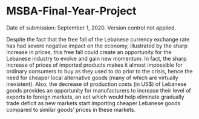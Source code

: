 # MSBA-Final-Year-Project
Date of submission: September 1, 2020. Version control not applied.

Despite the fact that the free fall of the Lebanese currency exchange rate has had severe negative impact on the economy, illustrated by the sharp increase in prices, this free fall could create an opportunity for the Lebanese industry to evolve and gain new momentum. In fact, the sharp increase of prices of imported products makes it almost impossible for ordinary consumers to buy as they used to do prior to the crisis, hence the need for cheaper local alternative goods (many of which are virtually inexistent). Also, the decrease of production costs (in US$) of Lebanese goods provides an opportunity for manufacturers to increase their level of exports to foreign markets, an act which would help eliminate gradually trade deficit as new markets start importing cheaper Lebanese goods compared to similar goods’ prices in these markets.
